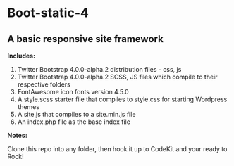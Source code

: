 Boot-static-4
====

A basic responsive site framework
----------------------

**Includes:**

1. Twitter Bootstrap 4.0.0-alpha.2 distribution files - css, js
2. Twitter Bootstrap 4.0.0-alpha.2 SCSS, JS files which compile to their respective folders
3. FontAwesome icon fonts version 4.5.0
4. A style.scss starter file that compiles to style.css for starting Wordpress themes
5. A site.js that compiles to a site.min.js file
6. An index.php file as the base index file

**Notes:** 

Clone this repo into any folder, then hook it up to CodeKit and your ready to Rock!
